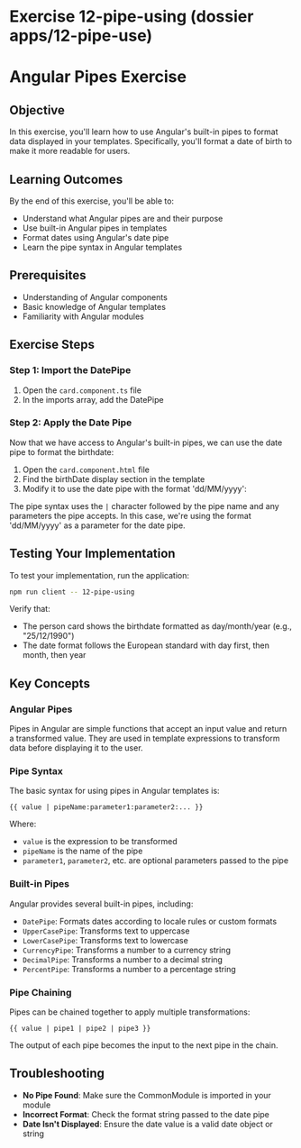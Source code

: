 # Exercise 12-pipe-using (dossier apps/12-pipe-use)

# Angular Pipes Exercise

## Objective

In this exercise, you'll learn how to use Angular's built-in pipes to format data displayed in your templates. Specifically, you'll format a date of birth to make it more readable for users.

## Learning Outcomes

By the end of this exercise, you'll be able to:

- Understand what Angular pipes are and their purpose
- Use built-in Angular pipes in templates
- Format dates using Angular's date pipe
- Learn the pipe syntax in Angular templates

## Prerequisites

- Understanding of Angular components
- Basic knowledge of Angular templates
- Familiarity with Angular modules

## Exercise Steps

### Step 1: Import the DatePipe

1. Open the `card.component.ts` file
2. In the imports array, add the DatePipe

### Step 2: Apply the Date Pipe

Now that we have access to Angular's built-in pipes, we can use the date pipe to format the birthdate:

1. Open the `card.component.html` file
2. Find the birthDate display section in the template
3. Modify it to use the date pipe with the format 'dd/MM/yyyy':

The pipe syntax uses the `|` character followed by the pipe name and any parameters the pipe accepts. In this case, we're using the format 'dd/MM/yyyy' as a parameter for the date pipe.

## Testing Your Implementation

To test your implementation, run the application:

```bash
npm run client -- 12-pipe-using
```

Verify that:

- The person card shows the birthdate formatted as day/month/year (e.g., "25/12/1990")
- The date format follows the European standard with day first, then month, then year

## Key Concepts

### Angular Pipes

Pipes in Angular are simple functions that accept an input value and return a transformed value. They are used in template expressions to transform data before displaying it to the user.

### Pipe Syntax

The basic syntax for using pipes in Angular templates is:

```
{{ value | pipeName:parameter1:parameter2:... }}
```

Where:

- `value` is the expression to be transformed
- `pipeName` is the name of the pipe
- `parameter1`, `parameter2`, etc. are optional parameters passed to the pipe

### Built-in Pipes

Angular provides several built-in pipes, including:

- `DatePipe`: Formats dates according to locale rules or custom formats
- `UpperCasePipe`: Transforms text to uppercase
- `LowerCasePipe`: Transforms text to lowercase
- `CurrencyPipe`: Transforms a number to a currency string
- `DecimalPipe`: Transforms a number to a decimal string
- `PercentPipe`: Transforms a number to a percentage string

### Pipe Chaining

Pipes can be chained together to apply multiple transformations:

```
{{ value | pipe1 | pipe2 | pipe3 }}
```

The output of each pipe becomes the input to the next pipe in the chain.

## Troubleshooting

- **No Pipe Found**: Make sure the CommonModule is imported in your module
- **Incorrect Format**: Check the format string passed to the date pipe
- **Date Isn't Displayed**: Ensure the date value is a valid date object or string
